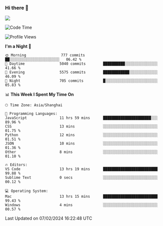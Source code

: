 ### Hi there 👋

<!--
**JJAYCHEN1e/jjaychen1e** is a ✨ _special_ ✨ repository because its `README.md` (this file) appears on your GitHub profile.

Here are some ideas to get you started:

- 🔭 I’m currently working on ...
- 🌱 I’m currently learning ...
- 👯 I’m looking to collaborate on ...
- 🤔 I’m looking for help with ...
- 💬 Ask me about ...
- 📫 How to reach me: ...
- 😄 Pronouns: ...
- ⚡ Fun fact: ...
-->

[![](https://github-readme-stats.vercel.app/api?username=jjaychen1e&show_icons=true)](https://github.com/jjaychen1e/github-readme-stats?count_private=true)

<!--START_SECTION:waka-->
![Code Time](http://img.shields.io/badge/Code%20Time-991%20hrs%2059%20mins-blue)

![Profile Views](http://img.shields.io/badge/Profile%20Views-0-blue)

**I'm a Night 🦉** 

```text
🌞 Morning                777 commits         ██░░░░░░░░░░░░░░░░░░░░░░░   06.42 % 
🌆 Daytime                5040 commits        ██████████░░░░░░░░░░░░░░░   41.66 % 
🌃 Evening                5575 commits        ████████████░░░░░░░░░░░░░   46.09 % 
🌙 Night                  705 commits         █░░░░░░░░░░░░░░░░░░░░░░░░   05.83 % 
```


📊 **This Week I Spent My Time On** 

```text
🕑︎ Time Zone: Asia/Shanghai

💬 Programming Languages: 
JavaScript               11 hrs 59 mins      ██████████████████████░░░   89.96 % 
CSS                      13 mins             ░░░░░░░░░░░░░░░░░░░░░░░░░   01.75 % 
Python                   12 mins             ░░░░░░░░░░░░░░░░░░░░░░░░░   01.51 % 
JSON                     10 mins             ░░░░░░░░░░░░░░░░░░░░░░░░░   01.36 % 
Other                    8 mins              ░░░░░░░░░░░░░░░░░░░░░░░░░   01.10 % 

🔥 Editors: 
VS Code                  13 hrs 19 mins      █████████████████████████   99.88 % 
Sublime Text             0 secs              ░░░░░░░░░░░░░░░░░░░░░░░░░   00.12 % 

💻 Operating System: 
Mac                      13 hrs 15 mins      █████████████████████████   99.43 % 
Windows                  4 mins              ░░░░░░░░░░░░░░░░░░░░░░░░░   00.57 % 
```


 Last Updated on 07/02/2024 16:22:48 UTC
<!--END_SECTION:waka-->
